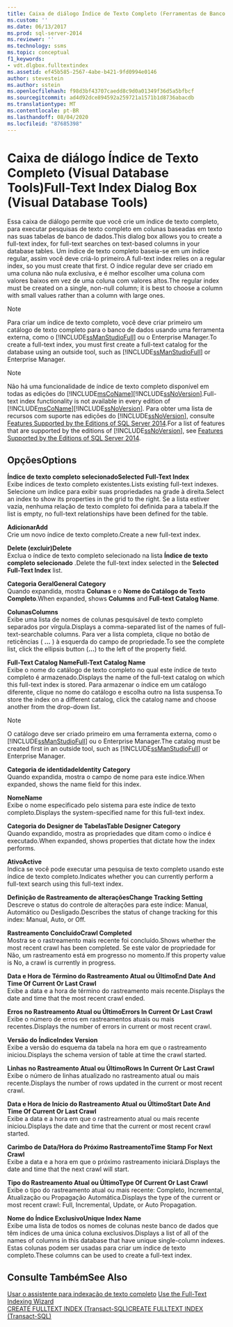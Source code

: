 ```yaml
---
title: Caixa de diálogo Índice de Texto Completo (Ferramentas de Banco de Dados Visual) | Microsoft Docs
ms.custom: ''
ms.date: 06/13/2017
ms.prod: sql-server-2014
ms.reviewer: ''
ms.technology: ssms
ms.topic: conceptual
f1_keywords:
- vdt.dlgbox.fulltextindex
ms.assetid: ef45b585-2567-4abe-b421-9fd0994e0146
author: stevestein
ms.author: sstein
ms.openlocfilehash: f98d3bf43707caedd8c9d0a01349f36d5a5bfbcf
ms.sourcegitcommit: ad4d92dce894592a259721a1571b1d8736abacdb
ms.translationtype: MT
ms.contentlocale: pt-BR
ms.lasthandoff: 08/04/2020
ms.locfileid: "87685398"
---
```

# <a name="full-text-index-dialog-box-visual-database-tools"></a><span data-ttu-id="8b14f-102">Caixa de diálogo Índice de Texto Completo (Visual Database Tools)</span><span class="sxs-lookup"><span data-stu-id="8b14f-102">Full-Text Index Dialog Box (Visual Database Tools)</span></span>
  <span data-ttu-id="8b14f-103">Essa caixa de diálogo permite que você crie um índice de texto completo, para executar pesquisas de texto completo em colunas baseadas em texto nas suas tabelas de banco de dados.</span><span class="sxs-lookup"><span data-stu-id="8b14f-103">This dialog box allows you to create a full-text index, for full-text searches on text-based columns in your database tables.</span></span> <span data-ttu-id="8b14f-104">Um índice de texto completo baseia-se em um índice regular, assim você deve criá-lo primeiro.</span><span class="sxs-lookup"><span data-stu-id="8b14f-104">A full-text index relies on a regular index, so you must create that first.</span></span> <span data-ttu-id="8b14f-105">O índice regular deve ser criado em uma coluna não nula exclusiva, e é melhor escolher uma coluna com valores baixos em vez de uma coluna com valores altos.</span><span class="sxs-lookup"><span data-stu-id="8b14f-105">The regular index must be created on a single, non-null column; it is best to choose a column with small values rather than a column with large ones.</span></span>  
  
> [!NOTE]  
>  <span data-ttu-id="8b14f-106">Para criar um índice de texto completo, você deve criar primeiro um catálogo de texto completo para o banco de dados usando uma ferramenta externa, como o [!INCLUDE[ssManStudioFull](../../includes/ssmanstudiofull-md.md)] ou o Enterprise Manager.</span><span class="sxs-lookup"><span data-stu-id="8b14f-106">To create a full-text index, you must first create a full-text catalog for the database using an outside tool, such as [!INCLUDE[ssManStudioFull](../../includes/ssmanstudiofull-md.md)] or Enterprise Manager.</span></span>  
  
> [!NOTE]  
>  <span data-ttu-id="8b14f-107">Não há uma funcionalidade de índice de texto completo disponível em todas as edições do [!INCLUDE[msCoName](../../includes/msconame-md.md)][!INCLUDE[ssNoVersion](../../includes/ssnoversion-md.md)].</span><span class="sxs-lookup"><span data-stu-id="8b14f-107">Full-text index functionality is not available in every edition of [!INCLUDE[msCoName](../../includes/msconame-md.md)][!INCLUDE[ssNoVersion](../../includes/ssnoversion-md.md)].</span></span> <span data-ttu-id="8b14f-108">Para obter uma lista de recursos com suporte nas edições do [!INCLUDE[ssNoVersion](../../includes/ssnoversion-md.md)], consulte [Features Supported by the Editions of SQL Server 2014](../../getting-started/features-supported-by-the-editions-of-sql-server-2014.md).</span><span class="sxs-lookup"><span data-stu-id="8b14f-108">For a list of features that are supported by the editions of [!INCLUDE[ssNoVersion](../../includes/ssnoversion-md.md)], see [Features Supported by the Editions of SQL Server 2014](../../getting-started/features-supported-by-the-editions-of-sql-server-2014.md).</span></span>  
  
## <a name="options"></a><span data-ttu-id="8b14f-109">Opções</span><span class="sxs-lookup"><span data-stu-id="8b14f-109">Options</span></span>  
 <span data-ttu-id="8b14f-110">**Índice de texto completo selecionado**</span><span class="sxs-lookup"><span data-stu-id="8b14f-110">**Selected Full-Text Index**</span></span>  
 <span data-ttu-id="8b14f-111">Exibe índices de texto completo existentes.</span><span class="sxs-lookup"><span data-stu-id="8b14f-111">Lists existing full-text indexes.</span></span> <span data-ttu-id="8b14f-112">Selecione um índice para exibir suas propriedades na grade à direita.</span><span class="sxs-lookup"><span data-stu-id="8b14f-112">Select an index to show its properties in the grid to the right.</span></span> <span data-ttu-id="8b14f-113">Se a lista estiver vazia, nenhuma relação de texto completo foi definida para a tabela.</span><span class="sxs-lookup"><span data-stu-id="8b14f-113">If the list is empty, no full-text relationships have been defined for the table.</span></span>  
  
 <span data-ttu-id="8b14f-114">**Adicionar**</span><span class="sxs-lookup"><span data-stu-id="8b14f-114">**Add**</span></span>  
 <span data-ttu-id="8b14f-115">Crie um novo índice de texto completo.</span><span class="sxs-lookup"><span data-stu-id="8b14f-115">Create a new full-text index.</span></span>  
  
 <span data-ttu-id="8b14f-116">**Delete (excluir)**</span><span class="sxs-lookup"><span data-stu-id="8b14f-116">**Delete**</span></span>  
 <span data-ttu-id="8b14f-117">Exclua o índice de texto completo selecionado na lista **Índice de texto completo selecionado** .</span><span class="sxs-lookup"><span data-stu-id="8b14f-117">Delete the full-text index selected in the **Selected Full-Text Index** list.</span></span>  
  
 <span data-ttu-id="8b14f-118">**Categoria Geral**</span><span class="sxs-lookup"><span data-stu-id="8b14f-118">**General Category**</span></span>  
 <span data-ttu-id="8b14f-119">Quando expandida, mostra **Colunas** e o **Nome do Catálogo de Texto Completo**.</span><span class="sxs-lookup"><span data-stu-id="8b14f-119">When expanded, shows **Columns** and **Full-text Catalog Name**.</span></span>  
  
 <span data-ttu-id="8b14f-120">**Colunas**</span><span class="sxs-lookup"><span data-stu-id="8b14f-120">**Columns**</span></span>  
 <span data-ttu-id="8b14f-121">Exibe uma lista de nomes de colunas pesquisável de texto completo separados por vírgula.</span><span class="sxs-lookup"><span data-stu-id="8b14f-121">Displays a comma-separated list of the names of full-text-searchable columns.</span></span> <span data-ttu-id="8b14f-122">Para ver a lista completa, clique no botão de reticências ( **...** ) à esquerda do campo de propriedade.</span><span class="sxs-lookup"><span data-stu-id="8b14f-122">To see the complete list, click the ellipsis button (**...**) to the left of the property field.</span></span>  
  
 <span data-ttu-id="8b14f-123">**Full-Text Catalog Name**</span><span class="sxs-lookup"><span data-stu-id="8b14f-123">**Full-Text Catalog Name**</span></span>  
 <span data-ttu-id="8b14f-124">Exibe o nome do catálogo de texto completo no qual este índice de texto completo é armazenado.</span><span class="sxs-lookup"><span data-stu-id="8b14f-124">Displays the name of the full-text catalog on which this full-text index is stored.</span></span> <span data-ttu-id="8b14f-125">Para armazenar o índice em um catálogo diferente, clique no nome do catálogo e escolha outro na lista suspensa.</span><span class="sxs-lookup"><span data-stu-id="8b14f-125">To store the index on a different catalog, click the catalog name and choose another from the drop-down list.</span></span>  
  
> [!NOTE]  
>  <span data-ttu-id="8b14f-126">O catálogo deve ser criado primeiro em uma ferramenta externa, como o [!INCLUDE[ssManStudioFull](../../includes/ssmanstudiofull-md.md)] ou o Enterprise Manager.</span><span class="sxs-lookup"><span data-stu-id="8b14f-126">The catalog must be created first in an outside tool, such as [!INCLUDE[ssManStudioFull](../../includes/ssmanstudiofull-md.md)] or Enterprise Manager.</span></span>  
  
 <span data-ttu-id="8b14f-127">**Categoria de identidade**</span><span class="sxs-lookup"><span data-stu-id="8b14f-127">**Identity Category**</span></span>  
 <span data-ttu-id="8b14f-128">Quando expandida, mostra o campo de nome para este índice.</span><span class="sxs-lookup"><span data-stu-id="8b14f-128">When expanded, shows the name field for this index.</span></span>  
  
 <span data-ttu-id="8b14f-129">**Nome**</span><span class="sxs-lookup"><span data-stu-id="8b14f-129">**Name**</span></span>  
 <span data-ttu-id="8b14f-130">Exibe o nome especificado pelo sistema para este índice de texto completo.</span><span class="sxs-lookup"><span data-stu-id="8b14f-130">Displays the system-specified name for this full-text index.</span></span>  
  
 <span data-ttu-id="8b14f-131">**Categoria do Designer de Tabelas**</span><span class="sxs-lookup"><span data-stu-id="8b14f-131">**Table Designer Category**</span></span>  
 <span data-ttu-id="8b14f-132">Quando expandido, mostra as propriedades que ditam como o índice é executado.</span><span class="sxs-lookup"><span data-stu-id="8b14f-132">When expanded, shows properties that dictate how the index performs.</span></span>  
  
 <span data-ttu-id="8b14f-133">**Ativo**</span><span class="sxs-lookup"><span data-stu-id="8b14f-133">**Active**</span></span>  
 <span data-ttu-id="8b14f-134">Indica se você pode executar uma pesquisa de texto completo usando este índice de texto completo.</span><span class="sxs-lookup"><span data-stu-id="8b14f-134">Indicates whether you can currently perform a full-text search using this full-text index.</span></span>  
  
 <span data-ttu-id="8b14f-135">**Definição de Rastreamento de alterações**</span><span class="sxs-lookup"><span data-stu-id="8b14f-135">**Change Tracking Setting**</span></span>  
 <span data-ttu-id="8b14f-136">Descreve o status do controle de alterações para este índice: Manual, Automático ou Desligado.</span><span class="sxs-lookup"><span data-stu-id="8b14f-136">Describes the status of change tracking for this index: Manual, Auto, or Off.</span></span>  
  
 <span data-ttu-id="8b14f-137">**Rastreamento Concluído**</span><span class="sxs-lookup"><span data-stu-id="8b14f-137">**Crawl Completed**</span></span>  
 <span data-ttu-id="8b14f-138">Mostra se o rastreamento mais recente foi concluído.</span><span class="sxs-lookup"><span data-stu-id="8b14f-138">Shows whether the most recent crawl has been completed.</span></span> <span data-ttu-id="8b14f-139">Se este valor de propriedade for Não, um rastreamento está em progresso no momento.</span><span class="sxs-lookup"><span data-stu-id="8b14f-139">If this property value is No, a crawl is currently in progress.</span></span>  
  
 <span data-ttu-id="8b14f-140">**Data e Hora de Término do Rastreamento Atual ou Último**</span><span class="sxs-lookup"><span data-stu-id="8b14f-140">**End Date And Time Of Current Or Last Crawl**</span></span>  
 <span data-ttu-id="8b14f-141">Exibe a data e a hora de término do rastreamento mais recente.</span><span class="sxs-lookup"><span data-stu-id="8b14f-141">Displays the date and time that the most recent crawl ended.</span></span>  
  
 <span data-ttu-id="8b14f-142">**Erros no Rastreamento Atual ou Último**</span><span class="sxs-lookup"><span data-stu-id="8b14f-142">**Errors In Current Or Last Crawl**</span></span>  
 <span data-ttu-id="8b14f-143">Exibe o número de erros em rastreamentos atuais ou mais recentes.</span><span class="sxs-lookup"><span data-stu-id="8b14f-143">Displays the number of errors in current or most recent crawl.</span></span>  
  
 <span data-ttu-id="8b14f-144">**Versão do Índice**</span><span class="sxs-lookup"><span data-stu-id="8b14f-144">**Index Version**</span></span>  
 <span data-ttu-id="8b14f-145">Exibe a versão do esquema da tabela na hora em que o rastreamento iniciou.</span><span class="sxs-lookup"><span data-stu-id="8b14f-145">Displays the schema version of table at time the crawl started.</span></span>  
  
 <span data-ttu-id="8b14f-146">**Linhas no Rastreamento Atual ou Último**</span><span class="sxs-lookup"><span data-stu-id="8b14f-146">**Rows In Current Or Last Crawl**</span></span>  
 <span data-ttu-id="8b14f-147">Exibe o número de linhas atualizado no rastreamento atual ou mais recente.</span><span class="sxs-lookup"><span data-stu-id="8b14f-147">Displays the number of rows updated in the current or most recent crawl.</span></span>  
  
 <span data-ttu-id="8b14f-148">**Data e Hora de Início do Rastreamento Atual ou Último**</span><span class="sxs-lookup"><span data-stu-id="8b14f-148">**Start Date And Time Of Current Or Last Crawl**</span></span>  
 <span data-ttu-id="8b14f-149">Exibe a data e a hora em que o rastreamento atual ou mais recente iniciou.</span><span class="sxs-lookup"><span data-stu-id="8b14f-149">Displays the date and time that the current or most recent crawl started.</span></span>  
  
 <span data-ttu-id="8b14f-150">**Carimbo de Data/Hora do Próximo Rastreamento**</span><span class="sxs-lookup"><span data-stu-id="8b14f-150">**Time Stamp For Next Crawl**</span></span>  
 <span data-ttu-id="8b14f-151">Exibe a data e a hora em que o próximo rastreamento iniciará.</span><span class="sxs-lookup"><span data-stu-id="8b14f-151">Displays the date and time that the next crawl will start.</span></span>  
  
 <span data-ttu-id="8b14f-152">**Tipo do Rastreamento Atual ou Último**</span><span class="sxs-lookup"><span data-stu-id="8b14f-152">**Type Of Current Or Last Crawl**</span></span>  
 <span data-ttu-id="8b14f-153">Exibe o tipo do rastreamento atual ou mais recente: Completo, Incremental, Atualização ou Propagação Automática.</span><span class="sxs-lookup"><span data-stu-id="8b14f-153">Displays the type of the current or most recent crawl: Full, Incremental, Update, or Auto Propagation.</span></span>  
  
 <span data-ttu-id="8b14f-154">**Nome do Índice Exclusivo**</span><span class="sxs-lookup"><span data-stu-id="8b14f-154">**Unique Index Name**</span></span>  
 <span data-ttu-id="8b14f-155">Exibe uma lista de todos os nomes de colunas neste banco de dados que têm índices de uma única coluna exclusivos.</span><span class="sxs-lookup"><span data-stu-id="8b14f-155">Displays a list of all of the names of columns in this database that have unique single-column indexes.</span></span> <span data-ttu-id="8b14f-156">Estas colunas podem ser usadas para criar um índice de texto completo.</span><span class="sxs-lookup"><span data-stu-id="8b14f-156">These columns can be used to create a full-text index.</span></span>  
  
## <a name="see-also"></a><span data-ttu-id="8b14f-157">Consulte Também</span><span class="sxs-lookup"><span data-stu-id="8b14f-157">See Also</span></span>  
 <span data-ttu-id="8b14f-158">[Usar o assistente para indexação de texto completo](../../relational-databases/search/use-the-full-text-indexing-wizard.md) </span><span class="sxs-lookup"><span data-stu-id="8b14f-158">[Use the Full-Text Indexing Wizard](../../relational-databases/search/use-the-full-text-indexing-wizard.md) </span></span>  
 [<span data-ttu-id="8b14f-159">CREATE FULLTEXT INDEX &#40;Transact-SQL&#41;</span><span class="sxs-lookup"><span data-stu-id="8b14f-159">CREATE FULLTEXT INDEX &#40;Transact-SQL&#41;</span></span>](/sql/t-sql/statements/create-fulltext-index-transact-sql)  
  
  
